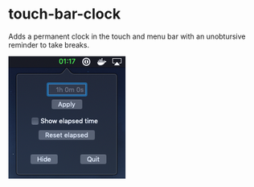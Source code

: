 [ui]: https://github.com/craig-feldman/touch-bar-clock/blob/master/touch-bar-clock/touch-bar-ui.png "App UI"

# touch-bar-clock
Adds a permanent clock in the touch and menu bar with an unobtursive reminder to take breaks.

![alt text][ui]
